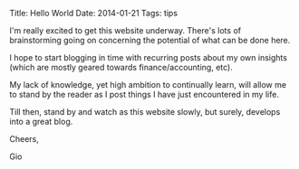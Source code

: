 Title: Hello World
Date: 2014-01-21
Tags: tips

I'm really excited to get this website underway. There's lots of brainstorming going on concerning the potential of what can be done here.

I hope to start blogging in time with recurring posts about my own insights (which are mostly geared towards finance/accounting, etc).

My lack of knowledge, yet high ambition to continually learn, will allow me to stand by the reader as I post things I have just encountered in my life.

Till then, stand by and watch as this website slowly, but surely, develops into a great blog.

Cheers,

Gio
